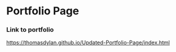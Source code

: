 # Portfolio Page

### Link to portfolio
https://thomasdylan.github.io/Updated-Portfolio-Page/index.html
